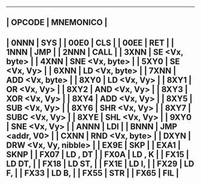 ---------------------------------
| OPCODE | MNEMONICO            |
---------------------------------
| 0NNN   |    SYS               |
| 00E0   |    CLS               |
| 00EE   |    RET               |
| 1NNN   |  JMP <addr>          |
| 2NNN   |  CALL <addr>         |
| 3XNN   |  SE <Vx, byte>       |
| 4XNN   | SNE <Vx, byte>       |
| 5XY0   | SE <Vx, Vy>          |
| 6XNN   | LD <Vx, byte>        |
| 7XNN   | ADD <Vx, byte>       |
| 8XY0   | LD  <Vx, Vy>         |
| 8XY1   | OR  <Vx, Vy>         |
| 8XY2   | AND <Vx, Vy>         |
| 8XY3   | XOR <Vx, Vy>         |
| 8XY4   | ADD <Vx, Vy>         |
| 8XY5   | SUB <Vx, Vy>         |
| 8XY6   | SHR <Vx, Vy>         |
| 8XY7   | SUBC <Vx, Vy>        |
| 8XYE   | SHL <Vx, Vy>         |
| 9XY0   | SNE <Vx, Vy>         |
| ANNN   | LDI <addr>           |
| BNNN   | JMP <addr, V0>       |
| CXNN   | RND <Vx, byte>       |
| DXYN   | DRW <Vx, Vy, nibble> |
| EX9E   | SKP <Vx>             |
| EXA1   | SKNP <Vx>            |
| FX07   | LD <Vx>, DT          |
| FX0A   | LD <Vx>, K           |
| FX15   | LD DT, <Vx>          |
| FX18   | LD ST, <Vx>          |
| FX1E   | LD I, <Vx>           |
| FX29   | LD F, <Vx>           |
| FX33   | LD B, <Vx>           |
| FX55   | STR <Vx>             |
| FX65   | FIL <Vx>             |
---------------------------------

